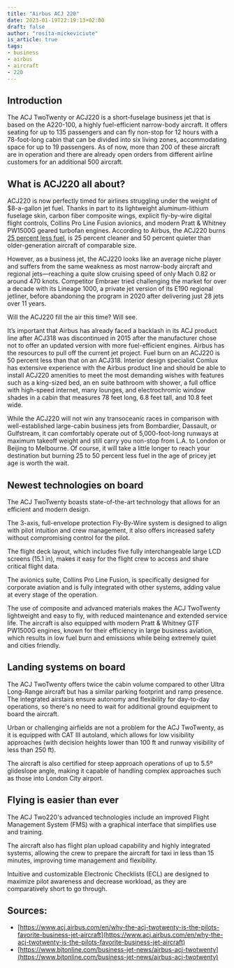 ```yaml
---
title: "Airbus ACJ 220"
date: 2023-01-19T22:19:13+02:00
draft: false
author: "rosita-mickeviciute"
is_article: true
tags:
- business
- airbus
- aircraft
- 220
---
```

## Introduction

The ACJ TwoTwenty or ACJ220 is a short-fuselage business jet that is based on the A220-100, a highly fuel-efficient narrow-body aircraft. It offers seating for up to 135 passengers and can fly non-stop for 12 hours with a 78-foot-long cabin that can be divided into six living zones, accommodating space for up to 19 passengers. As of now, more than 200 of these aircraft are in operation and there are already open orders from different airline customers for an additional 500 aircraft.

## What is ACJ220 all about?

ACJ220 is now perfectly timed for airlines struggling under the weight of $8-a-gallon jet fuel. Thanks in part to its lightweight aluminum-lithium fuselage skin, carbon fiber composite wings, explicit fly-by-wire digital flight controls, Collins Pro Line Fusion avionics, and modern Pratt & Whitney PW1500G geared turbofan engines. According to Airbus, the ACJ220 burns [25 percent less fuel](https://www.bjtonline.com/business-jet-news/airbus-flies-first-acj-twotwenty), is 25 percent cleaner and 50 percent quieter than older-generation aircraft of comparable size. 

However, as a business jet, the ACJ220 looks like an average niche player and suffers from the same weakness as most narrow-body aircraft and regional jets—reaching a quite slow cruising speed of only Mach 0.82 or around 470 knots. Competitor Embraer tried challenging the market for over a decade with its Lineage 1000, a private jet version of its E190 regional jetliner, before abandoning the program in 2020 after delivering just 28 jets over 11 years.

Will the ACJ220 fill the air this time? Will see. 

It’s important that Airbus has already faced a backlash in its ACJ product line after ACJ318 was discontinued in 2015 after the manufacturer chose not to offer an updated version with more fuel-efficient engines. Airbus has the resources to pull off the current jet project. Fuel burn on an ACJ220 is 50 percent less than that on an ACJ318. Interior design specialist Comlux has extensive experience with the Airbus product line and should be able to install ACJ220 amenities to meet the most demanding wishes with features such as a king-sized bed, an en suite bathroom with shower, a full office with high-speed internet, many lounges, and electrochromic window shades in a cabin that measures 78 feet long, 6.8 feet tall, and 10.8 feet wide. 

While the ACJ220 will not win any transoceanic races in comparison with well-established large-cabin business jets from Bombardier, Dassault, or Gulfstream, it can comfortably operate out of 5,000-foot-long runways at maximum takeoff weight and still carry you non-stop from L.A. to London or Beijing to Melbourne. Of course, it will take a little longer to reach your destination but burning 25 to 50 percent less fuel in the age of pricey jet age is worth the wait.

## Newest technologies on board

The ACJ TwoTwenty boasts state-of-the-art technology that allows for an efficient and modern design.

The 3-axis, full-envelope protection Fly-By-Wire system is designed to align with pilot intuition and crew management, it also offers increased safety without compromising control for the pilot.

The flight deck layout, which includes five fully interchangeable large LCD screens (15.1 in), makes it easy for the flight crew to access and share critical flight data.

The avionics suite, Collins Pro Line Fusion, is specifically designed for corporate aviation and is fully integrated with other systems, adding value at every stage of the operation.

The use of composite and advanced materials makes the ACJ TwoTwenty lightweight and easy to fly, with reduced maintenance and extended service life. The aircraft is also equipped with modern Pratt & Whitney GTF PW1500G engines, known for their efficiency in large business aviation, which results in low fuel burn and emissions while being extremely quiet and cities friendly.

## Landing systems on board

The ACJ TwoTwenty offers twice the cabin volume compared to other Ultra Long-Range aircraft but has a similar parking footprint and ramp presence. The integrated airstairs ensure autonomy and flexibility for day-to-day operations, so there's no need to wait for additional ground equipment to board the aircraft.

Urban or challenging airfields are not a problem for the ACJ TwoTwenty, as it is equipped with CAT III autoland, which allows for low visibility approaches (with decision heights lower than 100 ft and runway visibility of less than 250 ft).

The aircraft is also certified for steep approach operations of up to 5.5º glideslope angle, making it capable of handling complex approaches such as those into London City airport.

## Flying is easier than ever

The ACJ Two220's advanced technologies include an improved Flight Management System (FMS) with a graphical interface that simplifies use and training.

The aircraft also has flight plan upload capability and highly integrated systems, allowing the crew to prepare the aircraft for taxi in less than 15 minutes, improving time management and flexibility.

Intuitive and customizable Electronic Checklists (ECL) are designed to maximize pilot awareness and decrease workload, as they are comparatively short to go through.
 
## Sources:

* [https://www.acj.airbus.com/en/why-the-acj-twotwenty-is-the-pilots-favorite-business-jet-aircraft](https://www.acj.airbus.com/en/why-the-acj-twotwenty-is-the-pilots-favorite-business-jet-aircraft)
* [https://www.bjtonline.com/business-jet-news/airbus-acj-twotwenty](https://www.bjtonline.com/business-jet-news/airbus-acj-twotwenty)
 


